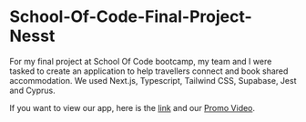 # School-Of-Code-Final-Project-Nesst

For my final project at School Of Code bootcamp, my team and I were tasked to create an application to help travellers connect and 
book shared accommodation. We used Next.js, Typescript, Tailwind CSS, Supabase, Jest and Cyprus.

If you want to view our app, here is the <a href="https://nesst.vercel.app/">link</a> and our <a href="https://www.youtube.com/watch?v=SyPIFCDmNHA&ab_channel=NesstProject">Promo Video</a>.



